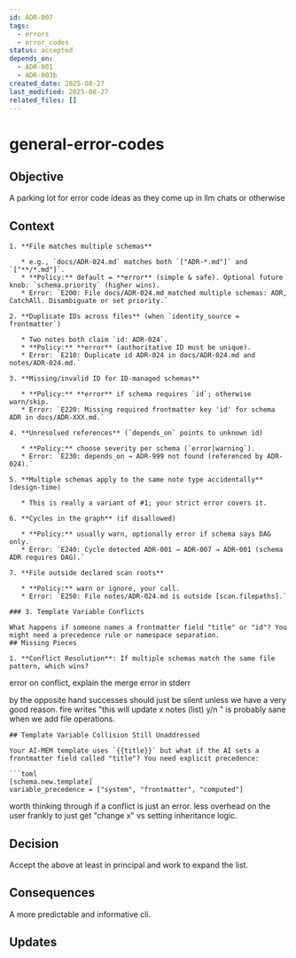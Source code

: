 ```yaml
---
id: ADR-007
tags:
  - errors
  - error_codes
status: accepted
depends_on:
  - ADR-001
  - ADR-003b
created_date: 2025-08-27
last_modified: 2025-08-27
related_files: []
---
```


# general-error-codes

## Objective
<!-- A concise statement explaining the goal of this decision. -->

A parking lot for error code ideas as they come up in llm chats or otherwise 

## Context
<!-- What is the issue that we're seeing that is motivating this decision or change? -->

```
1. **File matches multiple schemas**

   * e.g., `docs/ADR-024.md` matches both `["ADR-*.md"]` and `["**/*.md"]`.
   * **Policy:** default = **error** (simple & safe). Optional future knob: `schema.priority` (higher wins).
   * Error: `E200: File docs/ADR-024.md matched multiple schemas: ADR, CatchAll. Disambiguate or set priority.`

2. **Duplicate IDs across files** (when `identity_source = frontmatter`)

   * Two notes both claim `id: ADR-024`.
   * **Policy:** **error** (authoritative ID must be unique).
   * Error: `E210: Duplicate id ADR-024 in docs/ADR-024.md and notes/ADR-024.md.`

3. **Missing/invalid ID for ID-managed schemas**

   * **Policy:** **error** if schema requires `id`; otherwise warn/skip.
   * Error: `E220: Missing required frontmatter key 'id' for schema ADR in docs/ADR-XXX.md.`

4. **Unresolved references** (`depends_on` points to unknown id)

   * **Policy:** choose severity per schema (`error|warning`).
   * Error: `E230: depends_on → ADR-999 not found (referenced by ADR-024).`

5. **Multiple schemas apply to the same note type accidentally** (design-time)

   * This is really a variant of #1; your strict error covers it.

6. **Cycles in the graph** (if disallowed)

   * **Policy:** usually warn, optionally error if schema says DAG only.
   * Error: `E240: Cycle detected ADR-001 → ADR-007 → ADR-001 (schema ADR requires DAG).`

7. **File outside declared scan roots**

   * **Policy:** warn or ignore, your call.
   * Error: `E250: File notes/ADR-024.md is outside [scan.filepaths].`
```

```
### 3. Template Variable Conflicts

What happens if someone names a frontmatter field "title" or "id"? You might need a precedence rule or namespace separation.
## Missing Pieces

1. **Conflict Resolution**: If multiple schemas match the same file pattern, which wins?
```

error on conflict, explain the merge error in stderr

by the opposite hand successes should just be silent unless we have a very good reason. fire writes "this will update x notes (list) y/n " is probably sane when we add file operations. 



```
## Template Variable Collision Still Unaddressed

Your AI-MEM template uses `{{title}}` but what if the AI sets a frontmatter field called "title"? You need explicit precedence:

```toml
[schema.new.template]
variable_precedence = ["system", "frontmatter", "computed"]
```

worth thinking through if a conflict is just an error. less overhead on the user frankly to just get "change x" vs setting inheritance logic. 

## Decision
<!-- What is the change that we're proposing and/or doing? -->

Accept the above at least in principal and work to expand the list. 

## Consequences
<!-- What becomes easier or more difficult to do because of this change? -->

A more predictable and informative cli. 

## Updates
<!-- Changes that happened when the rubber met the road -->
